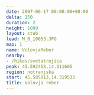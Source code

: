 ```yaml
---
date: 2007-06-17 00:00:00+00:00
delta: 150
duration: 2
height: 1099
layout: stub
lead: M_0_10053.JPG
map: 1
name: VolovjaReber
nearby:
- /hikes/svetatrojica
peak: 45.592453,14.311605
region: notranjska
start: 45.585013,14.319533
title: Volovja reber
---
```

